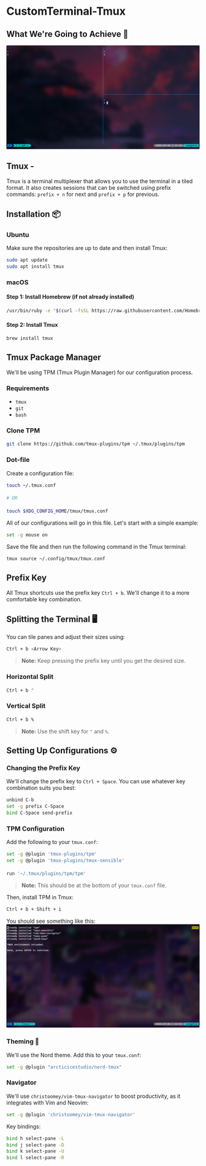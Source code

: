# CustomTerminal-Tmux

## What We're Going to Achieve 🚀
[![Watch the video](Assets/Images/Screenshot_02-Jul_23-10-52_kitty.png)](https://www.youtube.com/watch?v=7poUgkPtEA8)

## Tmux - 
Tmux is a terminal multiplexer that allows you to use the terminal in a tiled format. It also creates sessions that can be switched using prefix commands: `prefix + n` for next and `prefix + p` for previous.

## Installation 📦

### Ubuntu
Make sure the repositories are up to date and then install Tmux:
```sh
sudo apt update
sudo apt install tmux
```

### macOS
#### Step 1: Install Homebrew (if not already installed)
```sh
/usr/bin/ruby -e "$(curl -fsSL https://raw.githubusercontent.com/Homebrew/install/master/install)"
```
#### Step 2: Install Tmux
```sh
brew install tmux
```

## Tmux Package Manager
We'll be using TPM (Tmux Plugin Manager) for our configuration process.

### Requirements
- `tmux`
- `git`
- `bash`

### Clone TPM
```sh
git clone https://github.com/tmux-plugins/tpm ~/.tmux/plugins/tpm
```

### Dot-file
Create a configuration file:
```sh
touch ~/.tmux.conf

# OR

touch $XDG_CONFIG_HOME/tmux/tmux.conf
```
All of our configurations will go in this file. Let's start with a simple example:
```sh
set -g mouse on
```
Save the file and then run the following command in the Tmux terminal:
```sh
tmux source ~/.config/tmux/tmux.conf
```

## Prefix Key
All Tmux shortcuts use the prefix key `Ctrl + b`. We'll change it to a more comfortable key combination.

## Splitting the Terminal 🖥️
You can tile panes and adjust their sizes using:
```sh
Ctrl + b <Arrow Key>
```
> **Note:** Keep pressing the prefix key until you get the desired size.

### Horizontal Split
```sh
Ctrl + b "
```

### Vertical Split
```sh
Ctrl + b %
```
> **Note:** Use the shift key for `"` and `%`.

## Setting Up Configurations ⚙️

### Changing the Prefix Key
We'll change the prefix key to `Ctrl + Space`. You can use whatever key combination suits you best:
```sh
unbind C-b
set -g prefix C-Space
bind C-Space send-prefix
```

### TPM Configuration
Add the following to your `tmux.conf`:
```sh
set -g @plugin 'tmux-plugins/tpm'
set -g @plugin 'tmux-plugins/tmux-sensible'

run '~/.tmux/plugins/tpm/tpm'
```
> **Note:** This should be at the bottom of your `tmux.conf` file.

Then, install TPM in Tmux:
```sh
Ctrl + b + Shift + i
```
You should see something like this:
![image](Assets/Images/Screenshot_02-Jul_22-53-57_kitty.png)

### Theming 🎨
We'll use the Nord theme. Add this to your `tmux.conf`:
```sh
set -g @plugin "arcticicestudio/nord-tmux"
```

### Navigator
We'll use `christoomey/vim-tmux-navigator` to boost productivity, as it integrates with Vim and Neovim:
```sh
set -g @plugin 'christoomey/vim-tmux-navigator'
```
Key bindings:
```sh
bind h select-pane -L
bind j select-pane -D 
bind k select-pane -U
bind l select-pane -R
```